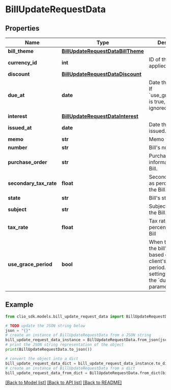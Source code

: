 # BillUpdateRequestData


## Properties

Name | Type | Description | Notes
------------ | ------------- | ------------- | -------------
**bill_theme** | [**BillUpdateRequestDataBillTheme**](BillUpdateRequestDataBillTheme.md) |  | [optional] 
**currency_id** | **int** | ID of the currency applied to the Bill. | [optional] 
**discount** | [**BillUpdateRequestDataDiscount**](BillUpdateRequestDataDiscount.md) |  | [optional] 
**due_at** | **date** | Date the Bill is due. If &#x60;use_grace_period&#x60; is true, this field is ignored. | [optional] 
**interest** | [**BillUpdateRequestDataInterest**](BillUpdateRequestDataInterest.md) |  | [optional] 
**issued_at** | **date** | Date the Bill was issued. | [optional] 
**memo** | **str** | Memo for the Bill. | [optional] 
**number** | **str** | Bill&#39;s number. | [optional] 
**purchase_order** | **str** | Purchase order information for the Bill. | [optional] 
**secondary_tax_rate** | **float** | Secondary tax rate as percentage for the Bill. | [optional] 
**state** | **str** | Bill&#39;s state. | [optional] 
**subject** | **str** | Subject details for the Bill. | [optional] 
**tax_rate** | **float** | Tax rate as percentage for the Bill | [optional] 
**use_grace_period** | **bool** | When true, sets the bill&#39;s due date based on the client&#39;s grace period. This setting overrides the &#x60;due_at&#x60; parameter. | [optional] 

## Example

```python
from clio_sdk.models.bill_update_request_data import BillUpdateRequestData

# TODO update the JSON string below
json = "{}"
# create an instance of BillUpdateRequestData from a JSON string
bill_update_request_data_instance = BillUpdateRequestData.from_json(json)
# print the JSON string representation of the object
print(BillUpdateRequestData.to_json())

# convert the object into a dict
bill_update_request_data_dict = bill_update_request_data_instance.to_dict()
# create an instance of BillUpdateRequestData from a dict
bill_update_request_data_from_dict = BillUpdateRequestData.from_dict(bill_update_request_data_dict)
```
[[Back to Model list]](../README.md#documentation-for-models) [[Back to API list]](../README.md#documentation-for-api-endpoints) [[Back to README]](../README.md)


